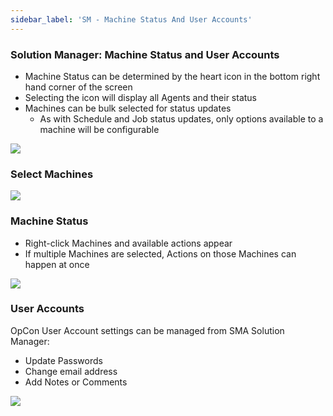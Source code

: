 ```yaml
---
sidebar_label: 'SM - Machine Status And User Accounts'
---
```


### Solution Manager: Machine Status and User Accounts

* Machine Status can be determined by the heart icon in the bottom right hand corner of the screen
* Selecting the icon will display all Agents and their status
* Machines can be bulk selected for status updates
  * As with Schedule and Job status updates, only options available to a machine will be configurable

![](../static/imgbasic/Picture83.png)

### Select Machines

![](../static/imgbasic/Picture84.png)

### Machine Status

* Right-click Machines and available actions appear
* If multiple Machines are selected, Actions on those Machines can happen at once

![](../static/imgbasic/Picture85.png)

### User Accounts

OpCon User Account settings can be managed from SMA Solution Manager:

* Update Passwords
* Change email address
* Add Notes or Comments

![](../static/imgbasic/Picture86.png)